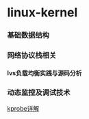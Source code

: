 # linux-kernel

### 基础数据结构

### 网络协议栈相关

#### lvs负载均衡实践与源码分析

### 动态监控及调试技术

[kprobe详解](doc/kprobe/kprobe_detail.md)

